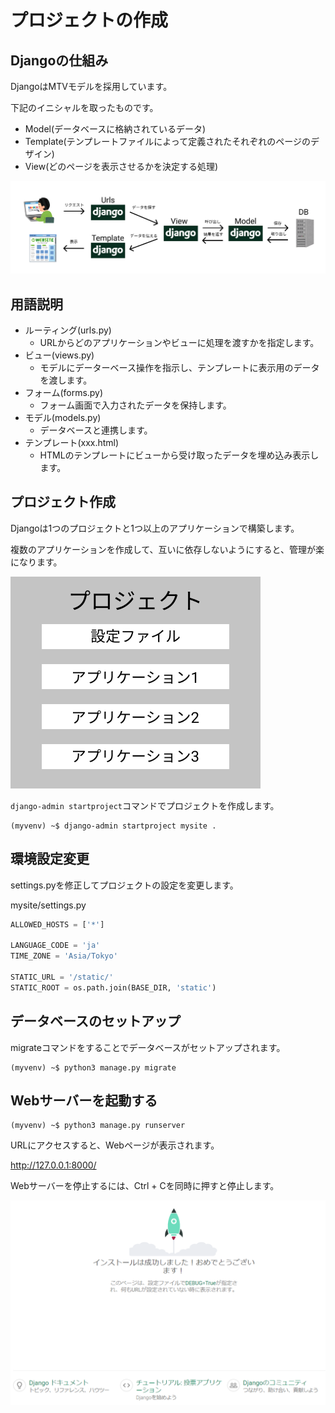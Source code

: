 # プロジェクトの作成

## Djangoの仕組み

DjangoはMTVモデルを採用しています。

下記のイニシャルを取ったものです。

* Model(データベースに格納されているデータ)
* Template(テンプレートファイルによって定義されたそれぞれのページのデザイン)
* View(どのページを表示させるかを決定する処理)

![仕組み](../img/django.png)

## 用語説明

* ルーティング(urls.py)
  * URLからどのアプリケーションやビューに処理を渡すかを指定します。
* ビュー(views.py)
  * モデルにデーターベース操作を指示し、テンプレートに表示用のデータを渡します。
* フォーム(forms.py)
  * フォーム画面で入力されたデータを保持します。
* モデル(models.py)
  * データベースと連携します。
* テンプレート(xxx.html)
  * HTMLのテンプレートにビューから受け取ったデータを埋め込み表示します。

## プロジェクト作成

Djangoは1つのプロジェクトと1つ以上のアプリケーションで構築します。

複数のアプリケーションを作成して、互いに依存しないようにすると、管理が楽になります。

![プロジェクト](../img/project.png)

``django-admin startproject``コマンドでプロジェクトを作成します。

```
(myvenv) ~$ django-admin startproject mysite .
```

## 環境設定変更

settings.pyを修正してプロジェクトの設定を変更します。

mysite/settings.py
```python
ALLOWED_HOSTS = ['*']

LANGUAGE_CODE = 'ja'
TIME_ZONE = 'Asia/Tokyo'

STATIC_URL = '/static/'
STATIC_ROOT = os.path.join(BASE_DIR, 'static')
```

## データベースのセットアップ

migrateコマンドをすることでデータベースがセットアップされます。

```
(myvenv) ~$ python3 manage.py migrate
```

## Webサーバーを起動する

```
(myvenv) ~$ python3 manage.py runserver
```

URLにアクセスすると、Webページが表示されます。  

http://127.0.0.1:8000/

Webサーバーを停止するには、Ctrl + Cを同時に押すと停止します。

![Django](../img/first.png)
